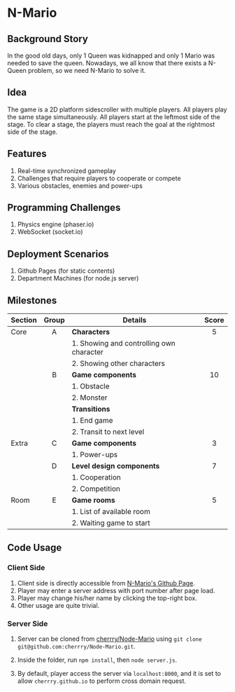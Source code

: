 # N-Mario

## Background Story

In the good old days, only 1 Queen was kidnapped and only 1 Mario was needed to save the queen. Nowadays, we all know that there exists a N-Queen problem, so we need N-Mario to solve it.

## Idea

The game is a 2D platform side­scroller with multiple players. All players play the same stage simultaneously. All players start at the leftmost side of the stage. To clear a stage, the players must reach the goal at the rightmost side of the stage.

## Features

1. Real-time synchronized gameplay
2. Challenges that require players to cooperate or compete
3. Various obstacles, enemies and power-ups

## Programming Challenges

1. Physics engine (phaser.io)
2. WebSocket (socket.io)

## Deployment Scenarios

1. Github Pages (for static contents)
2. Department Machines (for node.js server)

## Milestones

| Section | Group | Details                                  | Score |
|---------|:-----:|------------------------------------------|:-----:|
| Core    | A     | **Characters**                           | 5     |
|         |       | 1. Showing and controlling own character |       |
|         |       | 2. Showing other characters              |       |
|         | B     | **Game components**                      | 10    |
|         |       | 1. Obstacle                              |       |
|         |       | 2. Monster                               |       |
|         |       | **Transitions**                          |       |
|         |       | 1. End game                              |       |
|         |       | 2. Transit to next level                 |       |
| Extra   | C     | **Game components**                      | 3     |
|         |       | 1. Power-ups                             |       |
|         | D     | **Level design components**              | 7     |
|         |       | 1. Cooperation                           |       |
|         |       | 2. Competition                           |       |
| Room    | E     | **Game rooms**                           | 5     |
|         |       | 1. List of available room                |       |
|         |       | 2. Waiting game to start                 |       |

## Code Usage

### Client Side

1. Client side is directly accessible from [N-Mario's Github Page](https://cherrry.github.io/N-Mario).
2. Player may enter a server address with port number after page load.
3. Player may change his/her name by clicking the top-right box.
4. Other usage are quite trivial.

### Server Side

1. Server can be cloned from [cherrry/Node-Mario](https://www.github.com/cherrry/Node-Mario) using `git clone git@github.com:cherrry/Node-Mario.git`.

2. Inside the folder, run `npm install`, then `node server.js`.
3. By default, player access the server via `localhost:8000`, and it is set to allow `cherrry.github.io` to perform cross domain request.
